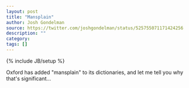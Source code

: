 ```yaml
---
layout: post
title: "Mansplain"
author: Josh Gondelman
source: https://twitter.com/joshgondelman/status/525755071171424256
description: ""
category:
tags: []
---
```

{% include JB/setup %}

Oxford has added "mansplain" to its dictionaries, and let me tell you why that's significant…
